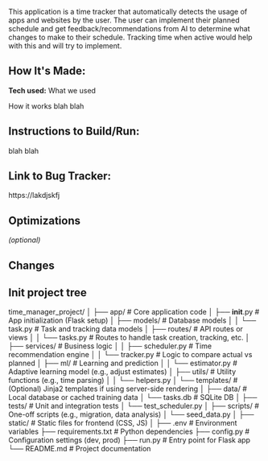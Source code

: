 This application is a time tracker that automatically detects the usage of apps and websites by the user. The user can implement their planned schedule and get feedback/recommendations from AI to determine what changes to make to their schedule.
Tracking time when active would help with this and will try to implement.

## How It's Made:

**Tech used:** What we used

How it works blah blah

## Instructions to Build/Run:

blah blah

## Link to Bug Tracker:
https://lakdjskfj

## Optimizations
*(optional)*

## Changes

## Init project tree
time_manager_project/
│
├── app/                         # Core application code
│   ├── __init__.py              # App initialization (Flask setup)
│   ├── models/                  # Database models
│   │   └── task.py              # Task and tracking data models
│   ├── routes/                  # API routes or views
│   │   └── tasks.py             # Routes to handle task creation, tracking, etc.
│   ├── services/                # Business logic
│   │   ├── scheduler.py         # Time recommendation engine
│   │   └── tracker.py           # Logic to compare actual vs planned
│   ├── ml/                      # Learning and prediction
│   │   └── estimator.py         # Adaptive learning model (e.g., adjust estimates)
│   ├── utils/                   # Utility functions (e.g., time parsing)
│   │   └── helpers.py
│   └── templates/               # (Optional) Jinja2 templates if using server-side rendering
│
├── data/                        # Local database or cached training data
│   └── tasks.db                 # SQLite DB
│
├── tests/                       # Unit and integration tests
│   └── test_scheduler.py
│
├── scripts/                     # One-off scripts (e.g., migration, data analysis)
│   └── seed_data.py
│
├── static/                      # Static files for frontend (CSS, JS)
│
├── .env                         # Environment variables
├── requirements.txt             # Python dependencies
├── config.py                    # Configuration settings (dev, prod)
├── run.py                       # Entry point for Flask app
└── README.md                    # Project documentation
